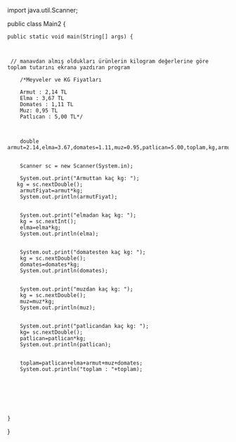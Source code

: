 import java.util.Scanner;

public class Main2 {


    public static void main(String[] args) {


    
     // manavdan almış oldukları ürünlerin kilogram değerlerine göre toplam tutarını ekrana yazdıran program

        /*Meyveler ve KG Fiyatları

        Armut : 2,14 TL
        Elma : 3,67 TL
        Domates : 1,11 TL
        Muz: 0,95 TL
        Patlıcan : 5,00 TL*/


        
        double armut=2.14,elma=3.67,domates=1.11,muz=0.95,patlican=5.00,toplam,kg,armutFiyat;


        Scanner sc = new Scanner(System.in);
        
        System.out.print("Armuttan kaç kg: ");
       kg = sc.nextDouble();
        armutFiyat=armut*kg;
        System.out.println(armutFiyat);

        
        System.out.print("elmadan kaç kg: ");
        kg = sc.nextInt();
        elma=elma*kg;
        System.out.println(elma);

        
        System.out.print("domatesten kaç kg: ");
        kg = sc.nextDouble();
        domates=domates*kg;
        System.out.println(domates);

        
        System.out.print("muzdan kaç kg: ");
        kg = sc.nextDouble();
        muz=muz*kg;
        System.out.println(muz);

        
        System.out.print("patlicandan kaç kg: ");
        kg= sc.nextDouble();
        patlican=patlican*kg;
        System.out.println(patlican);

        
        toplam=patlican+elma+armut+muz+domates;
        System.out.println("toplam : "+toplam);







    }
}
